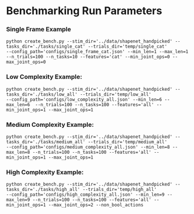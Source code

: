 # Benchmarking Run Parameters

### Single Frame Example
    python create_bench.py --stim_dir='../data/shapenet_handpicked' --tasks_dir='./tasks/single_cat' --trials_dir='temp/single_cat'
    --config_path='configs/single_frame_cat.json' --min_len=1 --max_len=1 --n_trials=100 --n_tasks=10 --features='cat' --min_joint_ops=0 --max_joint_ops=0

### Low Complexity Example:
    python create_bench.py --stim_dir='../data/shapenet_handpicked' --tasks_dir='./tasks/low_all' --trials_dir='temp/low_all' 
    --config_path='configs/low_complexity_all.json' --min_len=6 --max_len=6  --n_trials=100 --n_tasks=100 --features='all' --min_joint_ops=1 --max_joint_ops=1

### Medium Complexity Example:
    python create_bench.py --stim_dir='../data/shapenet_handpicked' --tasks_dir='./tasks/medium_all' --trials_dir='temp/medium_all' 
    --config_path='configs/medium_complexity_all.json' --min_len=8 --max_len=8 --n_trials=100 --n_tasks=100 --features='all' --min_joint_ops=1 --max_joint_ops=1

### High Complexity Example:
    python create_bench.py --stim_dir='../data/shapenet_handpicked' --tasks_dir='./tasks/high_all' --trials_dir='temp/high_all' 
    --config_path='configs/high_complexity_all.json' --min_len=9 --max_len=9 --n_trials=100 --n_tasks=100 --features='all' --min_joint_ops=1 --max_joint_ops=2 --non_bool_actions